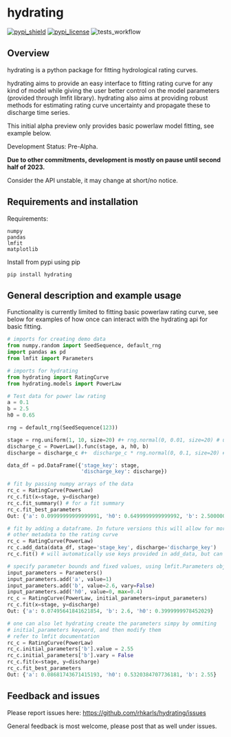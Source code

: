 # hydrating

[![pypi_shield](https://img.shields.io/pypi/v/hydrating.svg)](https://pypi.org/project/hydrating/)
[![pypi_license](https://badgen.net/pypi/license/hydrating/)](https://pypi.org/project/hydrating/)
![tests_workflow](https://github.com/rhkarls/hydrating/actions/workflows/run_flake8_pytest.yml/badge.svg)

## Overview
hydrating is a python package for fitting hydrological rating curves. 

hydrating aims to provide an easy interface to fitting rating curve for any 
kind of model while giving the user better control on the model parameters 
(provided through lmfit library). hydrating also aims at providing robust methods 
for estimating rating curve uncertainty and propagate these to discharge time series.

This initial alpha preview only provides basic powerlaw model fitting, see example below. 

Development Status: Pre-Alpha. 

**Due to other commitments, development is mostly on pause until second half of 2023.**

Consider the API unstable, it may change at short/no notice.

## Requirements and installation

Requirements:

    numpy
	pandas
    lmfit
    matplotlib

Install from pypi using pip

    pip install hydrating

## General description and example usage
Functionality is currently limited to fitting basic powerlaw rating curve, see 
below for examples of how once can interact with the hydrating api for basic 
fitting.

```python
# imports for creating demo data
from numpy.random import SeedSequence, default_rng
import pandas as pd
from lmfit import Parameters

# imports for hydrating
from hydrating import RatingCurve
from hydrating.models import PowerLaw 

# Test data for power law rating
a = 0.1
b = 2.5
h0 = 0.65

rng = default_rng(SeedSequence(123))

stage = rng.uniform(1, 10, size=20) #+ rng.normal(0, 0.01, size=20) # uncomment for stage with some noise
discharge_c = PowerLaw().func(stage, a, h0, b)
discharge = discharge_c #+  discharge_c * rng.normal(0, 0.1, size=20) # uncomment for discharge with some noise

data_df = pd.DataFrame({'stage_key': stage,
                        'discharge_key': discharge})

# fit by passing numpy arrays of the data
rc_c = RatingCurve(PowerLaw)
rc_c.fit(x=stage, y=discharge)
rc_c.fit_summary() # for a fit summary
rc_c.fit_best_parameters
Out: {'a': 0.09999999999999991, 'h0': 0.6499999999999992, 'b': 2.5000000000000004}

# fit by adding a dataframe. In future versions this will allow for more options adding 
# other metadata to the rating curve
rc_c = RatingCurve(PowerLaw)
rc_c.add_data(data_df, stage='stage_key', discharge='discharge_key')
rc_c.fit() # will automatically use keys provided in add_data, but can also pass other keys here

# specify parameter bounds and fixed values, using lmfit.Parameters objects
input_parameters = Parameters()
input_parameters.add('a', value=1)
input_parameters.add('b', value=2.6, vary=False)
input_parameters.add('h0', value=0, max=0.4)
rc_c = RatingCurve(PowerLaw, initial_parameters=input_parameters)
rc_c.fit(x=stage, y=discharge)
Out: {'a': 0.07495641841621854, 'b': 2.6, 'h0': 0.3999999978452029}

# one can also let hydrating create the parameters simpy by ommiting
# initial_parameters keyword, and then modify them
# refer to lmfit documentation
rc_c = RatingCurve(PowerLaw)
rc_c.initial_parameters['b'].value = 2.55
rc_c.initial_parameters['b'].vary = False
rc_c.fit(x=stage, y=discharge)
rc_c.fit_best_parameters
Out: {'a': 0.08681743671415193, 'h0': 0.5320384707736181, 'b': 2.55}

```

## Feedback and issues

Please report issues here: https://github.com/rhkarls/hydrating/issues

General feedback is most welcome, please post that as well under issues.

